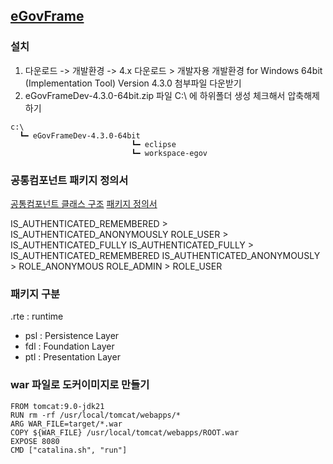 ## [eGovFrame](https://www.egovframe.go.kr/home/main.do)

### 설치
1. 다운로드 -> 개발환경 -> 4.x 다운로드 > 개발자용 개발환경 for Windows 64bit (Implementation Tool) Version 4.3.0 첨부파일 다운받기  
2. eGovFrameDev-4.3.0-64bit.zip 파일 C:\ 에 하위폴더 생성 체크해서 압축해제하기  

```
c:\
  ┗━ eGovFrameDev-4.3.0-64bit
                           ┗━ eclipse
                           ┗━ workspace-egov

```


### 공통컴포넌트 패키지 정의서

[공통컴포넌트 클래스 구조](https://www.egovframe.go.kr/home/qainfo/qainfoRead.do?qaId=QA_00000000000024397)
[패키지 정의서](https://www.egovframe.go.kr/home/ntt/nttRead.do?menuNo=75&bbsId=3&nttId=561)


IS_AUTHENTICATED_REMEMBERED > IS_AUTHENTICATED_ANONYMOUSLY
ROLE_USER > IS_AUTHENTICATED_FULLY
IS_AUTHENTICATED_FULLY > IS_AUTHENTICATED_REMEMBERED
IS_AUTHENTICATED_ANONYMOUSLY > ROLE_ANONYMOUS
ROLE_ADMIN > ROLE_USER


###  패키지 구분 
 .rte : runtime  
- psl : Persistence Layer  
- fdl : Foundation Layer  
- ptl : Presentation Layer  

###  war 파일로 도커이미지로 만들기
```
FROM tomcat:9.0-jdk21
RUN rm -rf /usr/local/tomcat/webapps/*
ARG WAR_FILE=target/*.war
COPY ${WAR_FILE} /usr/local/tomcat/webapps/ROOT.war
EXPOSE 8080
CMD ["catalina.sh", "run"]
```